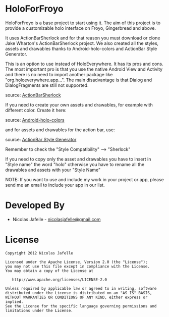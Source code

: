 HoloForFroyo
============

HoloForFroyo is a base project to start using it. The aim of this project is to provide a customizable holo interface on Froyo, Gingerbread and above.

It uses ActionBarSherlock and for that reason you must download or clone Jake Wharton's ActionBarSherlock project. We also created all the styles, assets and drawables
thanks to Android-holo-colors and ActionBar Style Generator.

This is an option to use instead of HoloEverywhere. It has its pros and cons. The most important pro is that you use the native Android View and Activity and
there is no need to import another package like "org.holoeverywhere.app...".
The main disadvantage is that Dialog and DialogFragments are still not supported. 

source: <a href="https://github.com/JakeWharton/ActionBarSherlock">ActionBarSherlock</a>

If you need to create your own assets and drawables, for example with different color. Create it here:

source: <a href="http://android-holo-colors.com/">Android-holo-colors</a>

and for assets and drawables for the action bar, use:

source: <a href="http://jgilfelt.github.com/android-actionbarstylegenerator/">ActionBar Style Generator</a>

Remember to check the "Style Compatibility" --> "Sherlock"

If you need to copy only the asset and drawables you have to insert in "Style name" the word "holo" otherwise you have to rename all the drawables and assets with
your "Style Name"

NOTE: If you want to use and include my work in your project or app, please send me an email to include your app in our list.

Developed By
============

* Nicolas Jafelle - <nicolasjafelle@gmail.com>


License
=======

    Copyright 2012 Nicolas Jafelle

    Licensed under the Apache License, Version 2.0 (the "License");
    you may not use this file except in compliance with the License.
    You may obtain a copy of the License at

       http://www.apache.org/licenses/LICENSE-2.0

    Unless required by applicable law or agreed to in writing, software
    distributed under the License is distributed on an "AS IS" BASIS,
    WITHOUT WARRANTIES OR CONDITIONS OF ANY KIND, either express or implied.
    See the License for the specific language governing permissions and
    limitations under the License.